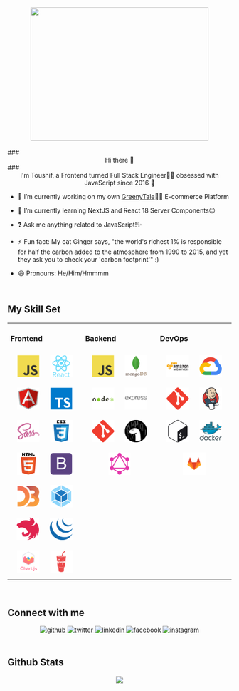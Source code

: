 

<div align="center">
<img src="https://media.giphy.com/media/7TcdtHOCxo3meUvPgj/giphy.gif" align="center" height="300" width="400" />
</div>  
  
<br/> 
### <div align="center">Hi there 👋</div>  
### <div align="center">I'm Toushif, a Frontend turned Full Stack Engineer👨‍💻 obsessed with JavaScript since 2016 🚀</div>  
  

- 🔭 I’m currently working on my own [GreenyTale](http://greenitale.herokuapp.com/)🛒🌲 E-commerce Platform  
  

- 🌱 I’m currently learning NextJS and React 18 Server Components😉  
  

- ❓ Ask me anything related to JavaScript!✨  
  

- ⚡ Fun fact: My cat Ginger says, "the world's richest 1% is responsible for half the carbon added to the atmosphere from 1990 to 2015, and yet they ask you to check your 'carbon footprint'" :)


- 😄 Pronouns: He/Him/Hmmmm
  

<br/>  


## My Skill Set  
<table><tr><td valign="top" width="33%">



### Frontend  
<div align="center">  
<img style="margin: 10px" title="JavaScript" src="./skills-assets/javascript-original.svg" alt="JavaScript" height="50" />  
<img style="margin: 10px" title="React" src="./skills-assets/react-original-wordmark.svg" alt="React" height="50" />  
<img style="margin: 10px" title="Angular" src="./skills-assets/angularjs-original.svg" alt="Angular" height="50" />  
<img style="margin: 10px" title="TypeScript" src="./skills-assets/typescript-original.svg" alt="TypeScript" height="50" />  
<img style="margin: 10px" title="Sass" src="./skills-assets/sass-original.svg" alt="Sass" height="50" />  
<img style="margin: 10px" title="CSS3" src="./skills-assets/css3-original-wordmark.svg" alt="CSS3" height="50" />  
<img style="margin: 10px" title="HTML5" src="./skills-assets/html5-original-wordmark.svg" alt="HTML5" height="50" />  
<img style="margin: 10px" title="Bootstrap" src="./skills-assets/bootstrap-plain.svg" alt="Bootstrap" height="50" />  
<img style="margin: 10px" title="D3" src="./skills-assets/d3js-original.svg" alt="D3.js" height="50" />  
<img style="margin: 10px" title="Webpack" src="./skills-assets/webpack-original.svg" alt="Webpack" height="50" />  
<img style="margin: 10px" title="NestJS" src="./skills-assets/nestjs.svg" alt="NestJS" height="50" />  
<img style="margin: 10px" title="jQuery" src="./skills-assets/jquery.png" alt="jQuery" height="50" />  
<img style="margin: 10px" title="Chart.js" src="./skills-assets/logo-title.svg" alt="Chart.js" height="50" />  
<img style="margin: 10px" title="gulp.js" src="./skills-assets/gulp-plain.svg" alt="gulp.js" height="50" />  
</div>

</td><td valign="top" width="33%">



### Backend  
<div align="center">  
<img style="margin: 10px" title="JavaScript" src="./skills-assets/javascript-original.svg" alt="JavaScript" height="50" />  
<img style="margin: 10px" title="MongoDB" src="./skills-assets/mongodb-original-wordmark.svg" alt="MongoDB" height="50" />  
<img style="margin: 10px" title="Node.js" src="./skills-assets/nodejs-original-wordmark.svg" alt="Node.js" height="50" />  
<img style="margin: 10px" title="Express.js" src="./skills-assets/express-original-wordmark.svg" alt="Express.js" height="50" />  
<img style="margin: 10px" title="Git" src="./skills-assets/git-scm-icon.svg" alt="Git" height="50" />  
<img style="margin: 10px" title="Deno" src="./skills-assets/deno.svg" alt="Deno" height="50" />  
<img style="margin: 10px" title="GraphQL" src="./skills-assets/graphql.png" alt="GraphQL" height="50" />  
</div>

</td><td valign="top" width="33%">



### DevOps  
<div align="center">  
<img style="margin: 10px" title="AWS" src="./skills-assets/amazonwebservices-original-wordmark.svg" alt="AWS" height="50" />  
<img style="margin: 10px" title="Google Cloud Platforms" src="./skills-assets/google_cloud-icon.svg" alt="GCP" height="50" />  
<img style="margin: 10px" title="Git" src="./skills-assets/git-scm-icon.svg" alt="Git" height="50" />  
<img style="margin: 10px" title="Jenkins" src="./skills-assets/jenkins-icon.svg" alt="Jenkins" height="50" />  
<img style="margin: 10px" title="Bash" src="./skills-assets/gnu_bash-icon.svg" alt="Bash" height="50" />  
<img style="margin: 10px" title="Docker" src="./skills-assets/docker-original-wordmark.svg" alt="Docker" height="50" />  
<img style="margin: 10px" title="GitLab" src="./skills-assets/gitlab.svg" alt="GitLab" height="50" />  
</div>

</td></tr></table>  

<br/>  


## Connect with me  
<div align="center">
<a href="https://github.com/toushif" target="_blank">
<img src=https://img.shields.io/badge/github-%2324292e.svg?&style=for-the-badge&logo=github&logoColor=white alt=github style="margin-bottom: 5px;" />
</a>
<a href="https://twitter.com/ToushIFHAQ" target="_blank">
<img src=https://img.shields.io/badge/twitter-%2300acee.svg?&style=for-the-badge&logo=twitter&logoColor=white alt=twitter style="margin-bottom: 5px;" />
</a>
<a href="https://linkedin.com/in/toushif-haq" target="_blank">
<img src=https://img.shields.io/badge/linkedin-%231E77B5.svg?&style=for-the-badge&logo=linkedin&logoColor=white alt=linkedin style="margin-bottom: 5px;" />
</a>
<a href="https://www.facebook.com/toushif-haque" target="_blank">
<img src=https://img.shields.io/badge/facebook-%232E87FB.svg?&style=for-the-badge&logo=facebook&logoColor=white alt=facebook style="margin-bottom: 5px;" />
</a>
<a href="https://instagram.com/boris_707" target="_blank">
<img src=https://img.shields.io/badge/instagram-%23000000.svg?&style=for-the-badge&logo=instagram&logoColor=white alt=instagram style="margin-bottom: 5px;" />
</a>  
</div>  
  

<br/>  


## Github Stats  
<div align="center"><img src="https://github-readme-stats.vercel.app/api/top-langs/?username=toushif&hide_border=true&layout=compact" align="center" /></div>  

<br/>  
